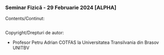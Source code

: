 ### Seminar Fizică - 29 Februarie 2024 [ALPHA]

Contents/Continut: 

```sh
```

Copyright/Drepturi de autor:
* Profesor Petru Adrian COTFAS la Universitatea Transilvania din Brasov UNITBV
